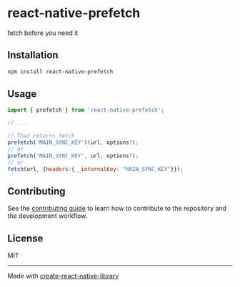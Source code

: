 # react-native-prefetch

fetch before you need it

## Installation

```sh
npm install react-native-prefetch
```

## Usage

```js
import { prefetch } from 'react-native-prefetch';

// ...

// That returns fetch
prefetch('MAIN_SYNC_KEY')(url, options?);
// or
prefetch('MAIN_SYNC_KEY', url, options?);
// or 
fetch(url, {headers:{__internalKey: "MAIN_SYNC_KEY"}});

```

## Contributing

See the [contributing guide](CONTRIBUTING.md) to learn how to contribute to the repository and the development workflow.

## License

MIT

---

Made with [create-react-native-library](https://github.com/callstack/react-native-builder-bob)
